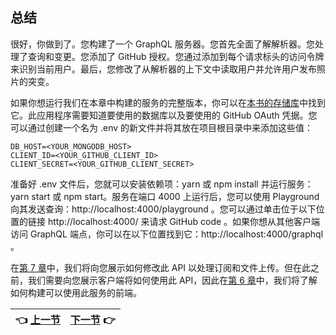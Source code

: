 ## 总结

很好，你做到了。您构建了一个 GraphQL 服务器。您首先全面了解解析器。您处理了查询和变更。您添加了 GitHub 授权。您通过添加到每个请求标头的访问令牌来识别当前用户。最后，您修改了从解析器的上下文中读取用户并允许用户发布照片的突变。

如果你想运行我们在本章中构建的服务的完整版本，你可以在[本书的存储库](https://github.com/MoonHighway/learning-graphql/tree/master/chapter-05/photo-share-api/)中找到它。此应用程序需要知道要使用的数据库以及要使用的 GitHub OAuth 凭据。您可以通过创建一个名为 .env 的新文件并将其放在项目根目录中来添加这些值：

```
DB_HOST=<YOUR_MONGODB_HOST>
CLIENT_ID=<YOUR_GITHUB_CLIENT_ID>
CLIENT_SECRET=<YOUR_GITHUB_CLIENT_SECRET>
```

准备好 .env 文件后，您就可以安装依赖项：yarn 或 npm install 并运行服务：yarn start 或 npm start。服务在端口 4000 上运行后，您可以使用 Playground 向其发送查询：http://localhost:4000/playground 。您可以通过单击位于以下位置的链接 http://localhost:4000/ 来请求 GitHub code 。如果你想从其他客户端访问 GraphQL 端点，你可以在以下位置找到它：http://localhost:4000/graphql 。

在[第 7 章](/ch07_00.md)中，我们将向您展示如何修改此 API 以处理订阅和文件上传。但在此之前，我们需要向您展示客户端将如何使用此 API，因此在[第 6 章](/ch06_00.md)中，我们将了解如何构建可以使用此服务的前端。

| :point_left: [上一节](/ch05_05.md) | [下一节](/ch06_00.md) :point_right: |
| - | - |

